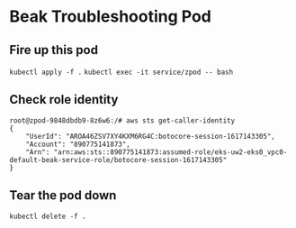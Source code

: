 # Beak Troubleshooting Pod

## Fire up this pod
`kubectl apply -f .`
`kubectl exec -it service/zpod -- bash`

## Check role identity
```shell
root@zpod-9848dbdb9-8z6w6:/# aws sts get-caller-identity
{
    "UserId": "AROA46ZSV7XY4KXM6RG4C:botocore-session-1617143305",
    "Account": "890775141873",
    "Arn": "arn:aws:sts::890775141873:assumed-role/eks-uw2-eks0_vpc0-default-beak-service-role/botocore-session-1617143305"
}
```

## Tear the pod down
```shell
kubectl delete -f .
```
